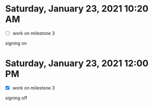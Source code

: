 # Saturday, January 23, 2021 10:20 AM
- [ ] work on milestone 3

signing on

# Saturday, January 23, 2021 12:00 PM
- [x] work on milestone 3

signing off
